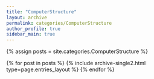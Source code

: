 ```yaml
---
title: "ComputerStructure"
layout: archive
permalink: categories/ComputerStructure
author_profile: true
sidebar_main: true
---
```


{% assign posts = site.categories.ComputerStructure %}

{% for post in posts %} {% include archive-single2.html type=page.entries_layout %} {% endfor %}